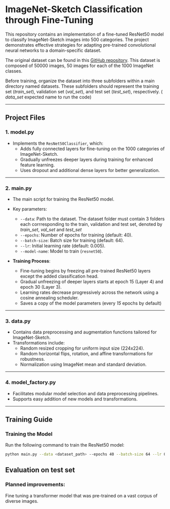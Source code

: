 # ImageNet-Sketch Classification through Fine-Tuning

This repository contains an implementation of a fine-tuned ResNet50 model to classify ImageNet-Sketch images into 500 categories. The project demonstrates effective strategies for adapting pre-trained convolutional neural networks to a domain-specific dataset.

The original dataset can be found in this [GitHub repository](https://github.com/HaohanWang/ImageNet-Sketch).
This dataset is composed of 50000 images, 50 images for each of the 1000 ImageNet classes.

Before training, organize the dataset into three subfolders within a main directory named datasets. These subfolders should represent the training set (*train_set*), validation set (*val_set*), and test set (*test_set*), respectively. ( *data_set* expected name to run the code)

---

## Project Files

### **1. model.py**
- Implements the `ResNet50Classifier`, which:
  - Adds fully connected layers for fine-tuning on the 1000 categories of ImageNet-Sketch.
  - Gradually unfreezes deeper layers during training for enhanced feature learning.
  - Uses dropout and additional dense layers for better generalization.

---

### **2. main.py**
- The main script for training the ResNet50 model.
- Key parameters:
  - `--data`: Path to the dataset. The dataset folder must contain 3 folders each corrresponding to the train, validation and test set, denoted by *train_set*, *val_set* and *test_set*
  - `--epochs`: Number of epochs for training (default: 40).
  - `--batch-size`: Batch size for training (default: 64).
  - `--lr`: Initial learning rate (default: 0.005).
  - `--model-name`: Model to train (`resnet50`).

- **Training Process**:
  - Fine-tuning begins by freezing all pre-trained ResNet50 layers except the added classification head.
  - Gradual unfreezing of deeper layers starts at epoch 15 (Layer 4) and epoch 30 (Layer 3).
  - Learning rates decrease progressively across the network using a cosine annealing scheduler.
  - Saves a copy of the model parameters (every *15* epochs by default)

---

### **3. data.py**
- Contains data preprocessing and augmentation functions tailored for ImageNet-Sketch.
- Transformations include:
  - Random resized cropping for uniform input size (224x224).
  - Random horizontal flips, rotation, and affine transformations for robustness.
  - Normalization using ImageNet mean and standard deviation.

---

### **4. model_factory.py**
- Facilitates modular model selection and data preprocessing pipelines.
- Supports easy addition of new models and transformations.

---

## Training Guide

### **Training the Model**
Run the following command to train the ResNet50 model:

```bash
python main.py --data <dataset_path> --epochs 40 --batch-size 64 --lr 0.005 --model-name resnet50
```

## Evaluation on test set

### Planned improvements:
Fine tuning a transformer model that was pre-trained on a vast corpus of diverse images.
